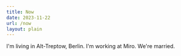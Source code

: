 ```yaml
---
title: Now
date: 2023-11-22
url: /now
layout: plain
---
```


I'm living in Alt-Treptow, Berlin. I'm working at Miro. We're married.
